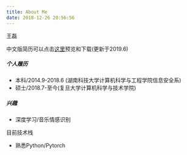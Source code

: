 ```yaml
---
title: About Me
date: 2018-12-26 20:56:56
---
```


王磊

中文版简历可以点击[这里](https://www.dropbox.com/s/e6xg3u1x1hi0izb/Wanglei_CV_CHN_2019.6.pdf?dl=0)预览和下载(更新于2019.6)

##### 个人履历

- 本科/2014.9-2018.6 (湖南科技大学计算机科学与工程学院信息安全系)
- 硕士/2018.7-至今(复旦大学计算机科学与技术学院)

##### 兴趣

- 深度学习/音乐情感识别

目前技术栈

- 熟悉Python/Pytorch